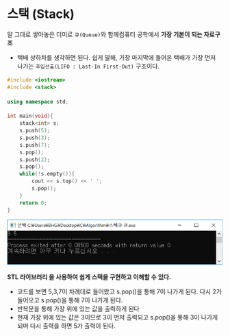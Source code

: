 # 스택 (Stack)


말 그대로 쌓아놓은 더미로 `큐(Queue)`와 함께컴퓨터 공학에서 **가장 기본이 되는 자료구조**
- 택배 상하차를 생각하면 된다. 쉽게 말해, 가장 마지막에 들어온 택배가 가장 먼저 나가는 `후입선출(LIFO : Last-In First-Out)` 구조이다.

```C++
#include <iostream>
#include <stack>

using namespace std;

int main(void){
	stack<int> s;
	s.push(5);
	s.push(3);
	s.push(7);
	s.pop();
	s.push(2);
	s.pop();
	while(!s.empty()){
		cout << s.top() << ' ';
		s.pop();
	}
	return 0;
}
```
![stack](./img/stack.png)

**STL 라이브러리 <stack>을 사용하여 쉽게 스택을 구현하고 이해할 수 있다.**
- 코드를 보면 5,3,7이 차례대로 들어왔고 s.pop()을 통해 7이 나가게 된다. 다시 2가 들어오고 s.pop()을 통해 7이 나가게 된다.
- 반복문을 통해 가장 위에 있는 값을 출력하게 된다
- 현재 가장 위에 있는 값은 3이므로 3이 먼저 출력되고 s.pop()을 통해 3이 나가게 되며 다시 출력을 하면 5가 출력이 된다.
